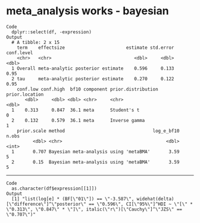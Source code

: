 # meta_analysis works - bayesian

    Code
      dplyr::select(df, -expression)
    Output
      # A tibble: 2 x 15
        term    effectsize                       estimate std.error conf.level
        <chr>   <chr>                               <dbl>     <dbl>      <dbl>
      1 Overall meta-analytic posterior estimate    0.596     0.133       0.95
      2 tau     meta-analytic posterior estimate    0.270     0.122       0.95
        conf.low conf.high  bf10 component prior.distribution prior.location
           <dbl>     <dbl> <dbl> <chr>     <chr>                       <dbl>
      1    0.313     0.847  36.1 meta      Student's t                     0
      2    0.132     0.579  36.1 meta      Inverse gamma                   1
        prior.scale method                                 log_e_bf10 n.obs
              <dbl> <chr>                                       <dbl> <int>
      1       0.707 Bayesian meta-analysis using 'metaBMA'       3.59     5
      2       0.15  Bayesian meta-analysis using 'metaBMA'       3.59     5

---

    Code
      as.character(df$expression[[1]])
    Output
      [1] "list(log[e] * (BF[\"01\"]) == \"-3.587\", widehat(delta)[\"difference\"]^\"posterior\" == \"0.596\", CI[\"95%\"]^HDI ~ \"[\" * \"0.313\", \"0.847\" * \"]\", italic(\"r\")[\"Cauchy\"]^\"JZS\" == \"0.707\")"

